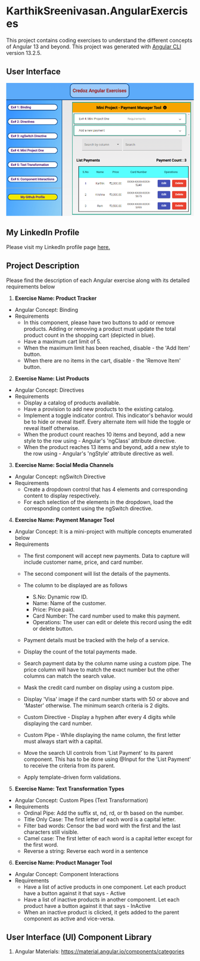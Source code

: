 
# KarthikSreenivasan.AngularExercises

This project contains coding exercises to understand the different concepts of Angular 13 and beyond.
This project was generated with [Angular CLI](https://github.com/angular/angular-cli) version 13.2.5.

## User Interface
![AngularExercises - User Interface](/src/assets/images/KarthikSreenivasan.AngularExercises-UserInterface.jpg)

## My LinkedIn Profile
Please visit my LinkedIn profile page [here.](https://www.linkedin.com/in/karthiksreenivasan/)

## Project Description
Please find the description of each Angular exercise along with its detailed requirements below

1. **Exercise Name: Product Tracker**
  - Angular Concept: Binding
  - Requirements
    - In this component, please have two buttons to add or remove products. Adding or removing a product must update the total product count in the shopping cart (depicted in blue).
    - Have a maximum cart limit of 5.
    - When the maximum limit has been reached, disable - the 'Add Item' button.
    - When there are no items in the cart, disable - the 'Remove Item' button.
    
2. **Exercise Name: List Products**
  - Angular Concept: Directives
  - Requirements
    - Display a catalog of products available.
    - Have a provision to add new products to the existing catalog.
    - Implement a toggle indicator control. This indicator's behavior would be to hide or reveal itself. Every alternate item will hide the toggle or reveal itself otherwise.
    - When the product count reaches 10 items and beyond, add a new style to the row using - Angular's 'ngClass' attribute directive.
    - When the product reaches 13 items and beyond, add a new style to the row using - Angular's 'ngStyle' attribute directive as well.
   
3. **Exercise Name: Social Media Channels**
  - Angular Concept: ngSwitch Directive
  - Requirements
    - Create a dropdown control that has 4 elements and corresponding content to display respectively.
    - For each selection of the elements in the dropdown, load the corresponding content using the ngSwitch directive.

4. **Exercise Name: Payment Manager Tool**
  - Angular Concept: It is a mini-project with multiple concepts enumerated below
  - Requirements
    - The first component will accept new payments. Data to capture will include customer name, price, and card number.
    - The second component will list the details of the payments.
    - The column to be displayed are as follows
      - S.No: Dynamic row ID.
      - Name: Name of the customer.
      - Price: Price paid.
      - Card Number: The card number used to make this payment.
      - Operations: The user can edit or delete this record using the edit or delete button.
      
    - Payment details must be tracked with the help of a service.
    - Display the count of the total payments made.
    - Search payment data by the column name using a custom pipe. The price column will have to match the exact number but the other columns can match the search value.
    - Mask the credit card number on display using a custom pipe.
    - Display 'Visa' image if the card number starts with 50 or above and 'Master' otherwise. The minimum search criteria is 2 digits.
    - Custom Directive - Display a hyphen after every 4 digits while displaying the card number.
    - Custom Pipe - While displaying the name column, the first letter must always start with a capital.
    - Move the search UI controls from 'List Payment' to its parent component. This has to be done using @Input for the 'List Payment' to receive the criteria from its parent.
    - Apply template-driven form validations.
    
5. **Exercise Name: Text Transformation Types**
  - Angular Concept: Custom Pipes (Text Transformation)
  - Requirements
    - Ordinal Pipe: Add the suffix st, nd, rd, or th based on the number.
    - Title Only Case: The first letter of each word is a capital letter.
    - Filter bad words: Censor the bad word with the first and the last characters still visible.
    - Camel case: The first letter of each word is a capital letter except for the first word.
    - Reverse a string: Reverse each word in a sentence
 
6. **Exercise Name: Product Manager Tool**
  - Angular Concept: Component Interactions
  - Requirements
    - Have a list of active products in one component. Let each product have a button against it that says - Active
    - Have a list of inactive products in another component. Let each product have a button against it that says - InActive
    - When an inactive product is clicked, it gets added to the parent component as active and vice-versa.

## User Interface (UI) Component Library
1. Angular Materials: https://material.angular.io/components/categories

